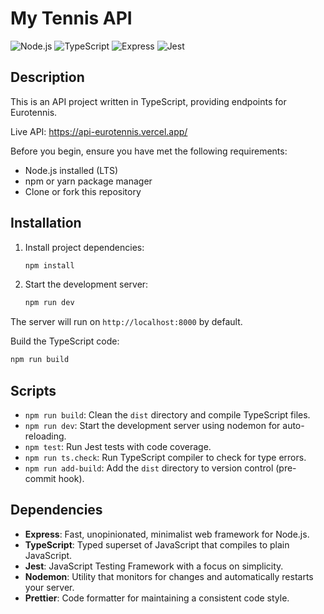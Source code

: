 # My Tennis API

![Node.js](https://img.shields.io/badge/Node.js-v20.11.0-green)
![TypeScript](https://img.shields.io/badge/TypeScript-v5.3.3-blue)
![Express](https://img.shields.io/badge/Express-v4.18.2-lightgrey)
![Jest](https://img.shields.io/badge/Jest-v29.7.0-red)

## Description

This is an API project written in TypeScript, providing endpoints for Eurotennis.

Live API: https://api-eurotennis.vercel.app/

Before you begin, ensure you have met the following requirements:

- Node.js installed (LTS)
- npm or yarn package manager
- Clone or fork this repository

## Installation

1. Install project dependencies:

   ```bash
   npm install
   ```

2. Start the development server:

   ```bash
   npm run dev
   ```

The server will run on `http://localhost:8000` by default.

Build the TypeScript code:

```bash
npm run build
```

## Scripts

- `npm run build`: Clean the `dist` directory and compile TypeScript files.
- `npm run dev`: Start the development server using nodemon for auto-reloading.
- `npm test`: Run Jest tests with code coverage.
- `npm run ts.check`: Run TypeScript compiler to check for type errors.
- `npm run add-build`: Add the `dist` directory to version control (pre-commit hook).

## Dependencies

- **Express**: Fast, unopinionated, minimalist web framework for Node.js.
- **TypeScript**: Typed superset of JavaScript that compiles to plain JavaScript.
- **Jest**: JavaScript Testing Framework with a focus on simplicity.
- **Nodemon**: Utility that monitors for changes and automatically restarts your server.
- **Prettier**: Code formatter for maintaining a consistent code style.
